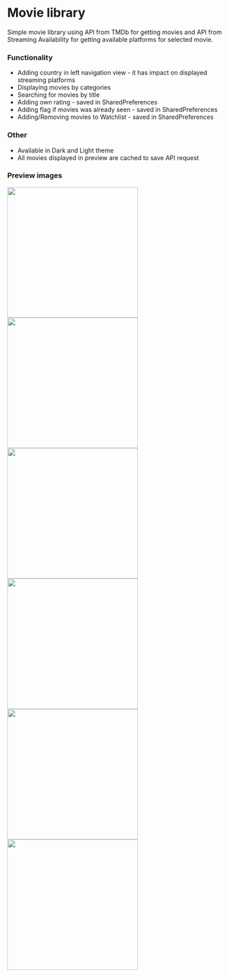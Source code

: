 # Movie library

Simple movie library using API from TMDb for getting movies and API from Streaming Availability for getting available platforms for selected movie.

### Functionality

- Adding country in left navigation view - it has impact on displayed streaming platforms
- Displaying movies by categories
- Searching for movies by title
- Adding own rating - saved in SharedPreferences
- Adding flag if movies was already seen - saved in SharedPreferences
- Adding/Removing movies to Watchlist - saved in SharedPreferences

### Other

- Available in Dark and Light theme
- All movies displayed in preview are cached to save API request

### Preview images
<img src="https://github.com/salmatx/MovieLibrary/blob/master/preview/img_01.png" width="300" />
<img src="https://github.com/salmatx/MovieLibrary/blob/master/preview/img_02.png" width="300" />
<img src="https://github.com/salmatx/MovieLibrary/blob/master/preview/img_03.png" width="300" />
<img src="https://github.com/salmatx/MovieLibrary/blob/master/preview/img_04.png" width="300" />
<img src="https://github.com/salmatx/MovieLibrary/blob/master/preview/img_05.png" width="300" />
<img src="https://github.com/salmatx/MovieLibrary/blob/master/preview/img_06.png" width="300" />
